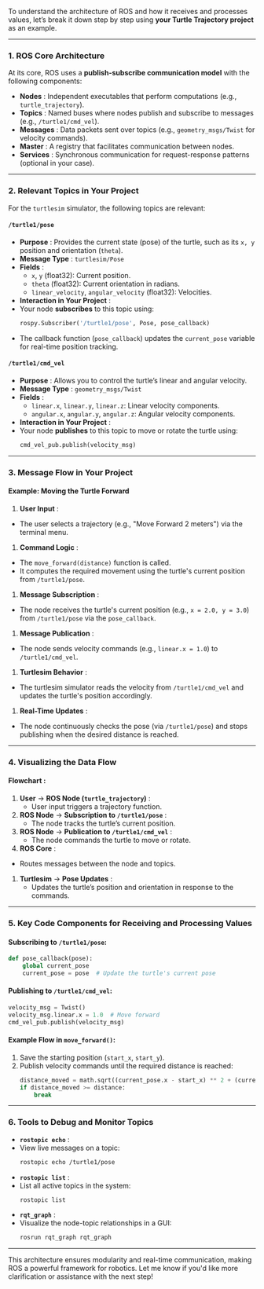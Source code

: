 To understand the architecture of ROS and how it receives and processes values, let’s break it down step by step using **your Turtle Trajectory project** as an example.

---

### **1. ROS Core Architecture**

At its core, ROS uses a **publish-subscribe communication model** with the following components:

* **Nodes** : Independent executables that perform computations (e.g., `turtle_trajectory`).
* **Topics** : Named buses where nodes publish and subscribe to messages (e.g., `/turtle1/cmd_vel`).
* **Messages** : Data packets sent over topics (e.g., `geometry_msgs/Twist` for velocity commands).
* **Master** : A registry that facilitates communication between nodes.
* **Services** : Synchronous communication for request-response patterns (optional in your case).

---

### **2. Relevant Topics in Your Project**

For the `turtlesim` simulator, the following topics are relevant:

#### `/turtle1/pose`

* **Purpose** : Provides the current state (pose) of the turtle, such as its `x, y` position and orientation (`theta`).
* **Message Type** : `turtlesim/Pose`
* **Fields** :
  * `x`, `y` (float32): Current position.
  * `theta` (float32): Current orientation in radians.
  * `linear_velocity`, `angular_velocity` (float32): Velocities.
* **Interaction in Your Project** :
* Your node **subscribes** to this topic using:
  ```python
  rospy.Subscriber('/turtle1/pose', Pose, pose_callback)
  ```
* The callback function (`pose_callback`) updates the `current_pose` variable for real-time position tracking.

#### `/turtle1/cmd_vel`

* **Purpose** : Allows you to control the turtle’s linear and angular velocity.
* **Message Type** : `geometry_msgs/Twist`
* **Fields** :
  * `linear.x`, `linear.y`, `linear.z`: Linear velocity components.
  * `angular.x`, `angular.y`, `angular.z`: Angular velocity components.
* **Interaction in Your Project** :
* Your node **publishes** to this topic to move or rotate the turtle using:
  ```python
  cmd_vel_pub.publish(velocity_msg)
  ```

---

### **3. Message Flow in Your Project**

#### Example: Moving the Turtle Forward

1. **User Input** :

* The user selects a trajectory (e.g., "Move Forward 2 meters") via the terminal menu.

1. **Command Logic** :

* The `move_forward(distance)` function is called.
* It computes the required movement using the turtle's current position from `/turtle1/pose`.

1. **Message Subscription** :

* The node receives the turtle's current position (e.g., `x = 2.0, y = 3.0`) from `/turtle1/pose` via the `pose_callback`.

1. **Message Publication** :

* The node sends velocity commands (e.g., `linear.x = 1.0`) to `/turtle1/cmd_vel`.

1. **Turtlesim Behavior** :

* The turtlesim simulator reads the velocity from `/turtle1/cmd_vel` and updates the turtle's position accordingly.

1. **Real-Time Updates** :

* The node continuously checks the pose (via `/turtle1/pose`) and stops publishing when the desired distance is reached.

---

### **4. Visualizing the Data Flow**

#### **Flowchart** :

1. **User** →  **ROS Node (`turtle_trajectory`)** :
   * User input triggers a trajectory function.
2. **ROS Node** →  **Subscription to `/turtle1/pose`** :
   * The node tracks the turtle’s current position.
3. **ROS Node** →  **Publication to `/turtle1/cmd_vel`** :
   * The node commands the turtle to move or rotate.
4. **ROS Core** :

* Routes messages between the node and topics.

1. **Turtlesim** →  **Pose Updates** :
   * Updates the turtle’s position and orientation in response to the commands.

---

### **5. Key Code Components for Receiving and Processing Values**

#### Subscribing to `/turtle1/pose`:

```python
def pose_callback(pose):
    global current_pose
    current_pose = pose  # Update the turtle's current pose
```

#### Publishing to `/turtle1/cmd_vel`:

```python
velocity_msg = Twist()
velocity_msg.linear.x = 1.0  # Move forward
cmd_vel_pub.publish(velocity_msg)
```

#### Example Flow in `move_forward()`:

1. Save the starting position (`start_x`, `start_y`).
2. Publish velocity commands until the required distance is reached:
   ```python
   distance_moved = math.sqrt((current_pose.x - start_x) ** 2 + (current_pose.y - start_y) ** 2)
   if distance_moved >= distance:
       break
   ```

---

### **6. Tools to Debug and Monitor Topics**

* **`rostopic echo`** :
* View live messages on a topic:
  ```bash
  rostopic echo /turtle1/pose
  ```
* **`rostopic list`** :
* List all active topics in the system:
  ```bash
  rostopic list
  ```
* **`rqt_graph`** :
* Visualize the node-topic relationships in a GUI:
  ```bash
  rosrun rqt_graph rqt_graph
  ```

---

This architecture ensures modularity and real-time communication, making ROS a powerful framework for robotics. Let me know if you'd like more clarification or assistance with the next step!
